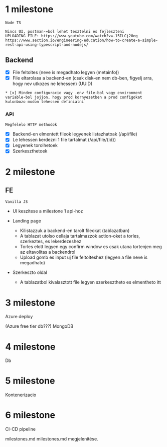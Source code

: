 1 milestone
===========
```
Node TS
```
```
Nincs UI, postman-=bol lehet tesztelni es fejleszteni
UPLOADING FILE: https://www.youtube.com/watch?v=-15ILCj20eg
https://www.section.io/engineering-education/how-to-create-a-simple-rest-api-using-typescript-and-nodejs/
```

Backend
---------- 
* [x] File feltoltes (neve is megadhato legyen (metainfo))
* [x] File eltarolasa a backend-en (csak disk-en nem db-ben, figyelj arra, hogy nev utkozes ne lehessen) (UUID)

```
* [x] Minden configuracio vagy .env file-bol vagy environment variable-bol jojjon, hogy prod kornyezetben a prod configokat kulonbozo modon lehessen definialni
```

### API
```
Megfelelo HTTP methodok
```
* [x] Backend-en elmentett fileok legyenek listazhatoak (/api/file)
* [x] Le lehessen kerdezni 1 file tartalmat (/api/file/{id})
* [x] Legyenek torolhetoek
* [x] Szerkeszthetoek

2 milestone
===========

FE
-----------

```
Vanilla JS
```
* UI keszitese a milestone 1 api-hoz

* Landing page
    * Kilistazzuk a backend-en tarolt fileokat (tablazatban)
    * A tablazat utolso cellaja tartalmazzok action-oket a torles, szerkeztes, es lekerdezeshez
    * Torles elott legyen egy confirm window es csak utana tortenjen meg az eltavolitas a backendrol
    * Upload gomb es input uj file feltolteshez (legyen a file neve is megadhato)
* Szerkeszto oldal
    * A tablazatbol kivalasztott file legyen szerkesztheto es elmentheto itt

3 milestone
============

Azure deploy

(Azure free tier db???)
MongoDB

4 milestone
============

Db 

5 milestone
============
Kontenerizacio

6 milestone
============

CI-CD pipeline

milestones.md
milestones.md megjelenítése.